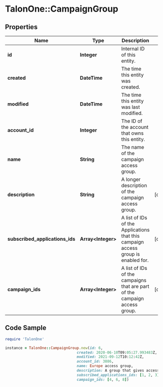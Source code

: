 # TalonOne::CampaignGroup

## Properties

Name | Type | Description | Notes
------------ | ------------- | ------------- | -------------
**id** | **Integer** | Internal ID of this entity. | 
**created** | **DateTime** | The time this entity was created. | 
**modified** | **DateTime** | The time this entity was last modified. | 
**account_id** | **Integer** | The ID of the account that owns this entity. | 
**name** | **String** | The name of the campaign access group. | 
**description** | **String** | A longer description of the campaign access group. | [optional] 
**subscribed_applications_ids** | **Array&lt;Integer&gt;** | A list of IDs of the Applications that this campaign access group is enabled for. | [optional] 
**campaign_ids** | **Array&lt;Integer&gt;** | A list of IDs of the campaigns that are part of the campaign access group. | [optional] 

## Code Sample

```ruby
require 'TalonOne'

instance = TalonOne::CampaignGroup.new(id: 6,
                                 created: 2020-06-10T09:05:27.993483Z,
                                 modified: 2021-09-12T10:12:42Z,
                                 account_id: 3886,
                                 name: Europe access group,
                                 description: A group that gives access to all the campaigns for the Europe market.,
                                 subscribed_applications_ids: [1, 2, 3],
                                 campaign_ids: [4, 6, 8])
```


